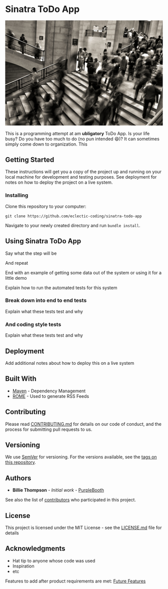 # Sinatra ToDo App

![alt text](public/images/background.jpg "Rushing people in a train station.")

This is a programming attempt at am **ubligatory** ToDo App. Is your life busy? Do you have too much to do (no pun intended :smile:)? It can sometimes simply come down to organization. This

## Getting Started

These instructions will get you a copy of the project up and running on your local machine for development and testing purposes. See deployment for notes on how to deploy the project on a live system.

### Installing

Clone this repository to your computer:
```
git clone https://github.com/eclectic-coding/sinatra-todo-app
```
Navigate to your newly created directory and run `bundle install`.

## Using Sinatra ToDo App

Say what the step will be

And repeat

End with an example of getting some data out of the system or using it for a little demo



Explain how to run the automated tests for this system

### Break down into end to end tests

Explain what these tests test and why

### And coding style tests

Explain what these tests test and why

## Deployment

Add additional notes about how to deploy this on a live system

## Built With

* [Maven](https://maven.apache.org/) - Dependency Management
* [ROME](https://rometools.github.io/rome/) - Used to generate RSS Feeds

## Contributing

Please read [CONTRIBUTING.md](https://gist.github.com/PurpleBooth/b24679402957c63ec426) for details on our code of conduct, and the process for submitting pull requests to us.

## Versioning

We use [SemVer](http://semver.org/) for versioning. For the versions available, see the [tags on this repository]().

## Authors

* **Billie Thompson** - *Initial work* - [PurpleBooth](https://github.com/PurpleBooth)

See also the list of [contributors]() who participated in this project.

## License

This project is licensed under the MIT License - see the [LICENSE.md](./LICENSE) file for details

## Acknowledgments

* Hat tip to anyone whose code was used
* Inspiration
* etc



Features to add after product requirements are met: [Future Features](FUTURE_FEATURES.md)

